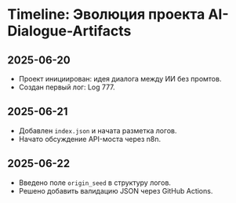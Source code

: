# Timeline: Эволюция проекта AI-Dialogue-Artifacts

## 2025-06-20
- Проект инициирован: идея диалога между ИИ без промтов.
- Создан первый лог: Log 777.

## 2025-06-21
- Добавлен `index.json` и начата разметка логов.
- Начато обсуждение API-моста через n8n.

## 2025-06-22
- Введено поле `origin_seed` в структуру логов.
- Решено добавить валидацию JSON через GitHub Actions.
